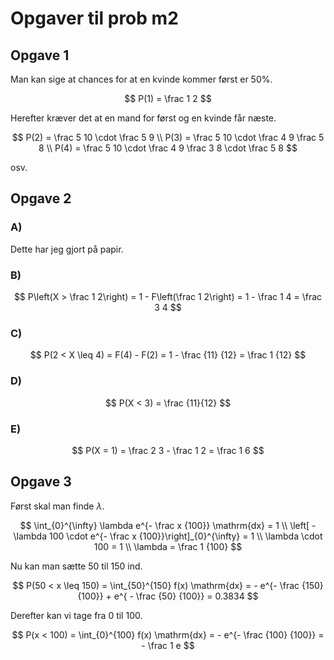 # Opgaver til prob m2

## Opgave 1

Man kan sige at chances for at en kvinde kommer først er 50%.

$$
P(1) = \frac 1 2
$$

Herefter kræver det at en mand for først og en kvinde får næste.

$$
P(2) = \frac 5 10 \cdot \frac 5 9 \\
P(3) = \frac 5 10 \cdot \frac 4 9 \frac 5 8 \\
P(4) = \frac 5 10 \cdot \frac 4 9 \frac 3 8 \cdot \frac 5 8
$$

osv.

## Opgave 2

### A)

Dette har jeg gjort på papir.

### B)

$$
P\left(X > \frac 1 2\right) = 1 - F\left(\frac 1 2\right) = 1 - \frac 1 4 = \frac 3 4
$$

### C)

$$
P(2 < X \leq 4) = F(4) - F(2) = 1 - \frac {11} {12} = \frac 1 {12}
$$

### D)

$$
P(X < 3) = \frac {11}{12}
$$

### E)

$$
P(X = 1) = \frac 2 3 - \frac 1 2 = \frac 1 6
$$

## Opgave 3

Først skal man finde $\lambda$.

$$
    \int_{0}^{\infty} \lambda e^{- \frac x {100}} \mathrm{dx} = 1 \\
    \left[ - \lambda 100 \cdot e^{- \frac x {100}}\right]_{0}^{\infty} = 1 \\
    \lambda \cdot 100 = 1 \\
    \lambda = \frac 1 {100}
$$

Nu kan man sætte 50 til 150 ind.

$$
    P(50 < x \leq 150) = \int_{50}^{150} f(x) \mathrm{dx} = - e^{- \frac {150} {100}} + e^{ - \frac {50} {100}} = 0.3834
$$

Derefter kan vi tage fra 0 til 100.

$$
    P(x < 100) = \int_{0}^{100} f(x) \mathrm{dx} = - e^{- \frac {100} {100}} = - \frac 1 e
$$

